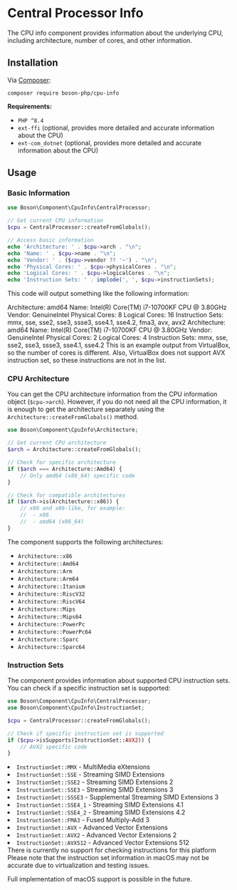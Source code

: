 # Central Processor Info

<show-structure for="chapter" depth="2"/>

The CPU info component provides information about the underlying CPU, 
including architecture, number of cores, and other information.

## Installation

<tldr>
    <p>
        Via <a href="https://getcomposer.org/doc/01-basic-usage.md#installing-dependencies">Composer</a>:
    </p>
    <p>
        <code lang="bash">composer require boson-php/cpu-info</code>
    </p>
</tldr>

**Requirements:**

* `PHP ^8.4`
* `ext-ffi` (optional, provides more detailed and accurate information about the CPU)
* `ext-com_dotnet` (optional, provides more detailed and accurate information about the CPU)

## Usage

### Basic Information

<secondary-label ref="macos-limitations"/>

```php
use Boson\Component\CpuInfo\CentralProcessor;

// Get current CPU information
$cpu = CentralProcessor::createFromGlobals();

// Access basic information
echo 'Architecture: ' . $cpu->arch . "\n";
echo 'Name: ' . $cpu->name . "\n";
echo 'Vendor: ' . ($cpu->vendor ?? '~') . "\n";
echo 'Physical Cores: ' . $cpu->physicalCores . "\n";
echo 'Logical Cores: ' . $cpu->logicalCores . "\n";
echo 'Instruction Sets: ' . implode(', ', $cpu->instructionSets);
```

This code will output something like the following information:

<tabs>
    <tab title="Windows / x86_64">
        <code-block>
        Architecture: amd64
        Name: Intel(R) Core(TM) i7-10700KF CPU @ 3.80GHz
        Vendor: GenuineIntel
        Physical Cores: 8
        Logical Cores: 16
        Instruction Sets: mmx, sse, sse2, sse3, ssse3, sse4.1, sse4.2, fma3, avx, avx2
        </code-block>
    </tab>
    <tab title="Linux / x86_64">
        <code-block>
        Architecture: amd64
        Name: Intel(R) Core(TM) i7-10700KF CPU @ 3.80GHz
        Vendor: GenuineIntel
        Physical Cores: 2
        Logical Cores: 4
        Instruction Sets: mmx, sse, sse2, sse3, ssse3, sse4.1, sse4.2
        </code-block>
        <note>This is an example output from VirtualBox, so the number of cores is 
        different. Also, VirtualBox does not support AVX instruction set, so 
        these instructions are not in the list.</note>
    </tab>
</tabs>

### CPU Architecture

You can get the CPU architecture information from the CPU information 
object (`$cpu->arch`). However, if you do not need all the CPU information, 
it is enough to get the architecture separately using the 
`Architecture::createFromGlobals()` method.

```php
use Boson\Component\CpuInfo\Architecture;

// Get current CPU architecture
$arch = Architecture::createFromGlobals();

// Check for specific architecture
if ($arch === Architecture::Amd64) {
    // Only amd64 (x86_64) specific code
}

// Check for сompatible architectures
if ($arch->is(Architecture::x86)) {
    // x86 and x86-like, for example:
    //  - x86
    //  - amd64 (x86_64)
}
```

The component supports the following architectures:
- `Architecture::x86`
- `Architecture::Amd64`
- `Architecture::Arm`
- `Architecture::Arm64`
- `Architecture::Itanium`
- `Architecture::RiscV32` 
- `Architecture::RiscV64`
- `Architecture::Mips`
- `Architecture::Mips64`
- `Architecture::PowerPc`
- `Architecture::PowerPc64`
- `Architecture::Sparc`
- `Architecture::Sparc64`

### Instruction Sets

<secondary-label ref="macos-limitations"/>

The component provides information about supported CPU instruction sets. 
You can check if a specific instruction set is supported:

```php
use Boson\Component\CpuInfo\CentralProcessor;
use Boson\Component\CpuInfo\InstructionSet;

$cpu = CentralProcessor::createFromGlobals();

// Check if specific instruction set is supported
if ($cpu->isSupports(InstructionSet::AVX2)) {
    // AVX2 specific code
}
```

<tabs>
    <tab title="x86 / amd64 (x86_64)">
        <list>
        <li><code>InstructionSet::MMX</code> - MultiMedia eXtensions</li>
        <li><code>InstructionSet::SSE</code> - Streaming SIMD Extensions</li>
        <li><code>InstructionSet::SSE2</code> - Streaming SIMD Extensions 2</li>
        <li><code>InstructionSet::SSE3</code> - Streaming SIMD Extensions 3</li>
        <li><code>InstructionSet::SSSE3</code> - Supplemental Streaming SIMD Extensions 3</li>
        <li><code>InstructionSet::SSE4_1</code> - Streaming SIMD Extensions 4.1</li>
        <li><code>InstructionSet::SSE4_2</code> - Streaming SIMD Extensions 4.2</li>
        <li><code>InstructionSet::FMA3</code> - Fused Multiply-Add 3</li>
        <li><code>InstructionSet::AVX</code> - Advanced Vector Extensions</li>
        <li><code>InstructionSet::AVX2</code> - Advanced Vector Extensions 2</li>
        <li><code>InstructionSet::AVX512</code> - Advanced Vector Extensions 512</li>
        </list>
    </tab>
    <tab title="arm / arm64 (aarch64)">
        There is currently no support for checking instructions for this platform
    </tab>
</tabs>

<tabs>
<tab title="MacOS">
<warning>
Please note that the instruction set information in macOS may not be 
accurate due to virtualization and testing issues.

Full implementation of macOS support is possible in the future.
</warning>
</tab>
</tabs>